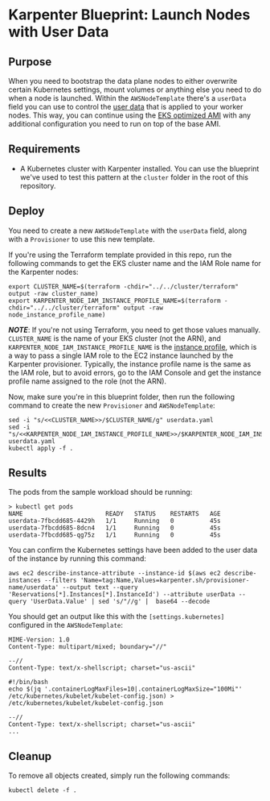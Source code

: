 # Karpenter Blueprint: Launch Nodes with User Data

## Purpose
When you need to bootstrap the data plane nodes to either overwrite certain Kubernetes settings, mount volumes or anything else you need to do when a node is launched. Within the `AWSNodeTemplate` there's a `userData` field you can use to control the [user data](https://docs.aws.amazon.com/AWSEC2/latest/UserGuide/user-data.html) that is applied to your worker nodes. This way, you can continue using the [EKS optimized AMI](https://docs.aws.amazon.com/eks/latest/userguide/eks-optimized-ami.html) with any additional configuration you need to run on top of the base AMI.

## Requirements

* A Kubernetes cluster with Karpenter installed. You can use the blueprint we've used to test this pattern at the `cluster` folder in the root of this repository.

## Deploy
You need to create a new `AWSNodeTemplate` with the `userData` field, along with a `Provisioner` to use this new template.

If you're using the Terraform template provided in this repo, run the following commands to get the EKS cluster name and the IAM Role name for the Karpenter nodes:

```
export CLUSTER_NAME=$(terraform -chdir="../../cluster/terraform" output -raw cluster_name)
export KARPENTER_NODE_IAM_INSTANCE_PROFILE_NAME=$(terraform -chdir="../../cluster/terraform" output -raw node_instance_profile_name)
```

***NOTE***: If you're not using Terraform, you need to get those values manually. `CLUSTER_NAME` is the name of your EKS cluster (not the ARN), and `KARPENTER_NODE_IAM_INSTANCE_PROFILE_NAME` is the [instance profile](https://docs.aws.amazon.com/IAM/latest/UserGuide/id_roles_use_switch-role-ec2_instance-profiles.html#instance-profiles-manage-console), which is a way to pass a single IAM role to the EC2 instance launched by the Karpenter provisioner. Typically, the instance profile name is the same as the IAM role, but to avoid errors, go to the IAM Console and get the instance profile name assigned to the role (not the ARN).

Now, make sure you're in this blueprint folder, then run the following command to create the new `Provisioner` and `AWSNodeTemplate`:

```
sed -i "s/<<CLUSTER_NAME>>/$CLUSTER_NAME/g" userdata.yaml
sed -i "s/<<KARPENTER_NODE_IAM_INSTANCE_PROFILE_NAME>>/$KARPENTER_NODE_IAM_INSTANCE_PROFILE_NAME/g" userdata.yaml
kubectl apply -f .
```

## Results
The pods from the sample workload should be running:

```
> kubectl get pods
NAME                       READY   STATUS    RESTARTS   AGE
userdata-7fbcdd685-4429h   1/1     Running   0          45s
userdata-7fbcdd685-8dcn4   1/1     Running   0          45s
userdata-7fbcdd685-qg75z   1/1     Running   0          45s
```

You can confirm the Kubernetes settings have been added to the user data of the instance by running this command:

```
aws ec2 describe-instance-attribute --instance-id $(aws ec2 describe-instances --filters 'Name=tag:Name,Values=karpenter.sh/provisioner-name/userdata' --output text --query 'Reservations[*].Instances[*].InstanceId') --attribute userData --query 'UserData.Value' | sed 's/"//g' |  base64 --decode
```

You should get an output like this with the `[settings.kubernetes]` configured in the `AWSNodeTemplate`:

```
MIME-Version: 1.0
Content-Type: multipart/mixed; boundary="//"

--//
Content-Type: text/x-shellscript; charset="us-ascii"

#!/bin/bash
echo $(jq '.containerLogMaxFiles=10|.containerLogMaxSize="100Mi"' /etc/kubernetes/kubelet/kubelet-config.json) > /etc/kubernetes/kubelet/kubelet-config.json

--//
Content-Type: text/x-shellscript; charset="us-ascii"
...
```

## Cleanup
To remove all objects created, simply run the following commands:

```
kubectl delete -f .
```